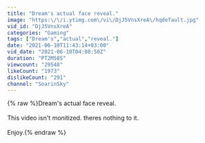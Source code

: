 ```yaml
---
title: "Dream's actual face reveal."
image: "https:\/\/i.ytimg.com\/vi\/DjJ5VnsXreA\/hqdefault.jpg"
vid_id: "DjJ5VnsXreA"
categories: "Gaming"
tags: ["Dream's","actual","reveal."]
date: "2021-06-10T11:43:14+03:00"
vid_date: "2021-06-10T04:08:50Z"
duration: "PT2M58S"
viewcount: "29548"
likeCount: "1973"
dislikeCount: "291"
channel: "SoarinSky"
---
```

{% raw %}Dream's actual face reveal.<br /><br />This video isn't monitized. theres nothing to it. <br /><br />Enjoy.{% endraw %}

